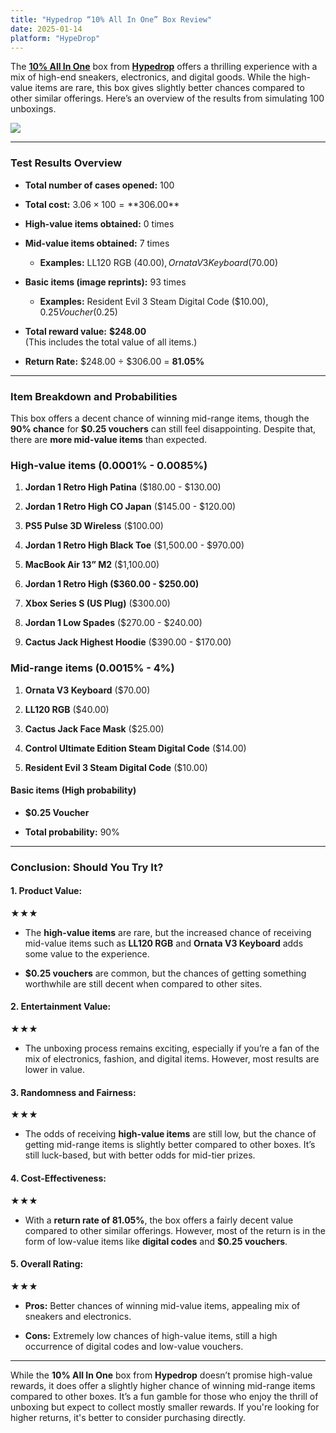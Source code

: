```yaml
---
title: "Hypedrop “10% All In One” Box Review"
date: 2025-01-14
platform: "HypeDrop"
---
```


The **[10% All In One](https://www.hypedrop.com/en/boxes/view/na/10percent-all-in-one)** box from **[Hypedrop](https://www.hypedrop.com/en/)** offers a thrilling experience with a mix of high-end sneakers, electronics, and digital goods. While the high-value items are rare, this box gives slightly better chances compared to other similar offerings. Here’s an overview of the results from simulating 100 unboxings.

![](/media/10allinonehypedrop.png)

* * *

### **Test Results Overview**

- **Total number of cases opened:** 100

- **Total cost:** $3.06 × 100 = **$306.00**

- **High-value items obtained:** 0 times

- **Mid-value items obtained:** 7 times
    - **Examples:** LL120 RGB ($40.00), Ornata V3 Keyboard ($70.00)

- **Basic items (image reprints):** 93 times
    - **Examples:** Resident Evil 3 Steam Digital Code ($10.00), $0.25 Voucher ($0.25)

- **Total reward value:** **$248.00**  
    (This includes the total value of all items.)

- **Return Rate:** $248.00 ÷ $306.00 = **81.05%**

* * *

### **Item Breakdown and Probabilities**

This box offers a decent chance of winning mid-range items, though the **90% chance** for **$0.25 vouchers** can still feel disappointing. Despite that, there are **more mid-value items** than expected.

### **High-value items (0.0001% - 0.0085%)**

1. **Jordan 1 Retro High Patina** ($180.00 - $130.00)

3. **Jordan 1 Retro High CO Japan** ($145.00 - $120.00)

5. **PS5 Pulse 3D Wireless** ($100.00)

7. **Jordan 1 Retro High Black Toe** ($1,500.00 - $970.00)

9. **MacBook Air 13” M2** ($1,100.00)

11. **Jordan 1 Retro High ($360.00 - $250.00)**

13. **Xbox Series S (US Plug)** ($300.00)

15. **Jordan 1 Low Spades** ($270.00 - $240.00)

17. **Cactus Jack Highest Hoodie** ($390.00 - $170.00)

### **Mid-range items (0.0015% - 4%)**

1. **Ornata V3 Keyboard** ($70.00)

3. **LL120 RGB** ($40.00)

5. **Cactus Jack Face Mask** ($25.00)

7. **Control Ultimate Edition Steam Digital Code** ($14.00)

9. **Resident Evil 3 Steam Digital Code** ($10.00)

#### **Basic items (High probability)**

- **$0.25 Voucher**

- **Total probability:** 90%

* * *

### **Conclusion: Should You Try It?**

#### **1\. Product Value:**

★★★

- The **high-value items** are rare, but the increased chance of receiving mid-value items such as **LL120 RGB** and **Ornata V3 Keyboard** adds some value to the experience.

- **$0.25 vouchers** are common, but the chances of getting something worthwhile are still decent when compared to other sites.

#### **2\. Entertainment Value:**

★★★

- The unboxing process remains exciting, especially if you’re a fan of the mix of electronics, fashion, and digital items. However, most results are lower in value.

#### **3\. Randomness and Fairness:**

★★★

- The odds of receiving **high-value items** are still low, but the chance of getting mid-range items is slightly better compared to other boxes. It’s still luck-based, but with better odds for mid-tier prizes.

#### **4\. Cost-Effectiveness:**

★★★

- With a **return rate of 81.05%**, the box offers a fairly decent value compared to other similar offerings. However, most of the return is in the form of low-value items like **digital codes** and **$0.25 vouchers**.

#### **5\. Overall Rating:**

★★★

- **Pros:** Better chances of winning mid-value items, appealing mix of sneakers and electronics.

- **Cons:** Extremely low chances of high-value items, still a high occurrence of digital codes and low-value vouchers.

* * *

While the **10% All In One** box from **Hypedrop** doesn’t promise high-value rewards, it does offer a slightly higher chance of winning mid-range items compared to other boxes. It’s a fun gamble for those who enjoy the thrill of unboxing but expect to collect mostly smaller rewards. If you're looking for higher returns, it's better to consider purchasing directly.
